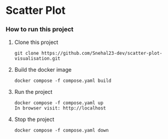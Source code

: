 # Scatter Plot

### How to run this project

1. Clone this project
    ```
    git clone https://github.com/Snehal23-dev/scatter-plot-visualisation.git
    ```

2. Build the docker image
    ```
    docker compose -f compose.yaml build
    ```

3. Run the project
    ```
    docker compose -f compose.yaml up
    In browser visit: http://localhost
    ```

4. Stop the project
    ```
    docker compose -f compose.yaml down
    ```